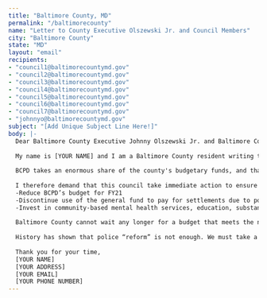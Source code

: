 ```yaml
---
title: "Baltimore County, MD"
permalink: "/baltimorecounty"
name: "Letter to County Executive Olszewski Jr. and Council Members"
city: "Baltimore County"
state: "MD"
layout: "email"
recipients:
- "council1@baltimorecountymd.gov"
- "council2@baltimorecountymd.gov"
- "council3@baltimorecountymd.gov"
- "council4@baltimorecountymd.gov"
- "council5@baltimorecountymd.gov"
- "council6@baltimorecountymd.gov"
- "council7@baltimorecountymd.gov"
- "johnnyo@baltimorecountymd.gov"
subject: "[Add Unique Subject Line Here!]"
body: |-
  Dear Baltimore County Executive Johnny Olszewski Jr. and Baltimore County Council Members ,
  
  My name is [YOUR NAME] and I am a Baltimore County resident writing to urge you to defund BCPD. I demand that the Baltimore County Council begin meaningfully defunding the Baltimore County Police Department and re-allocate those funds to programs proven to more effectively promote a safe and equitable community such as community-based mental health services, substance abuse treatment services, and affordable housing programs. I demand a budget that reflects the needs of Baltimore County residents.
  
  BCPD takes an enormous share of the county's budgetary funds, and that percentage has risen over the years. Looking at the most recent budget proposal, it can be shown that the budget allocation for BCPD has increased over 8% from FY19-FY20 [1][2] and is proposed to rise by almost 12% from FY20 to FY 21 [2][3], taking away desperately needed resources from essential county programs and services. Baltimore police budgets have risen even year, a total of 41% since 2009. Given all that is happening in Baltimore County, I believe these dollars could be better spent on education, community programs, and renovating schools in areas that desperately need it. Investing in small businesses owned by black Americans and latinx residents within this county will promote safety and bring the community together.
  
  I therefore demand that this council take immediate action to ensure the following:
  -Reduce BCPD’s budget for FY21
  -Discontinue use of the general fund to pay for settlements due to police murder, misconduct, and negligence
  -Invest in community-based mental health services, education, substance abuse treatment services, affordable housing programs, and underserved youth programs.
  
  Baltimore County cannot wait any longer for a budget that meets the needs of its residents. The only way to achieve this is to take immediate steps to Defund BCPD.
  
  History has shown that police “reform” is not enough. We must take a hard look at the ways that the current system in place fails to serve–and in fact actively harms–our community, and come together to reimagine the role of police in our county.
  
  Thank you for your time,
  [YOUR NAME]
  [YOUR ADDRESS]
  [YOUR EMAIL]
  [YOUR PHONE NUMBER]
---
```

